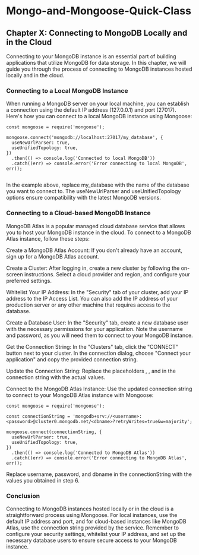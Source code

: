 # Mongo-and-Mongoose-Quick-Class

## Chapter X: Connecting to MongoDB Locally and in the Cloud

Connecting to your MongoDB instance is an essential part of building applications that utilize MongoDB for data storage. In this chapter, we will guide you through the process of connecting to MongoDB instances hosted locally and in the cloud.

### Connecting to a Local MongoDB Instance

When running a MongoDB server on your local machine, you can establish a connection using the default IP address (127.0.0.1) and port (27017). Here's how you can connect to a local MongoDB instance using Mongoose:

```
const mongoose = require('mongoose');

mongoose.connect('mongodb://localhost:27017/my_database', {
  useNewUrlParser: true,
  useUnifiedTopology: true,
})
  .then(() => console.log('Connected to local MongoDB'))
  .catch((err) => console.error('Error connecting to local MongoDB', err));
  
```

In the example above, replace my_database with the name of the database you want to connect to. The useNewUrlParser and useUnifiedTopology options ensure compatibility with the latest MongoDB versions.

### Connecting to a Cloud-based MongoDB Instance

MongoDB Atlas is a popular managed cloud database service that allows you to host your MongoDB instance in the cloud. To connect to a MongoDB Atlas instance, follow these steps:

Create a MongoDB Atlas Account: If you don't already have an account, sign up for a MongoDB Atlas account.

Create a Cluster: After logging in, create a new cluster by following the on-screen instructions. Select a cloud provider and region, and configure your preferred settings.

Whitelist Your IP Address: In the "Security" tab of your cluster, add your IP address to the IP Access List. You can also add the IP address of your production server or any other machine that requires access to the database.

Create a Database User: In the "Security" tab, create a new database user with the necessary permissions for your application. Note the username and password, as you will need them to connect to your MongoDB instance.

Get the Connection String: In the "Clusters" tab, click the "CONNECT" button next to your cluster. In the connection dialog, choose "Connect your application" and copy the provided connection string.

Update the Connection String: Replace the placeholders <username>, <password>, and <dbname> in the connection string with the actual values.

Connect to the MongoDB Atlas Instance: Use the updated connection string to connect to your MongoDB Atlas instance with Mongoose:

```
const mongoose = require('mongoose');

const connectionString = 'mongodb+srv://<username>:<password>@cluster0.mongodb.net/<dbname>?retryWrites=true&w=majority';

mongoose.connect(connectionString, {
  useNewUrlParser: true,
  useUnifiedTopology: true,
})
  .then(() => console.log('Connected to MongoDB Atlas'))
  .catch((err) => console.error('Error connecting to MongoDB Atlas', err));

```
  
Replace username, password, and dbname in the connectionString with the values you obtained in step 6.

### Conclusion

Connecting to MongoDB instances hosted locally or in the cloud is a straightforward process using Mongoose. For local instances, use the default IP address and port, and for cloud-based instances like MongoDB Atlas, use the connection string provided by the service. Remember to configure your security settings, whitelist your IP address, and set up the necessary database users to ensure secure access to your MongoDB instance.
